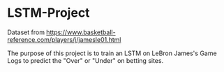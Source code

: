 # LSTM-Project

Dataset from https://www.basketball-reference.com/players/j/jamesle01.html

The purpose of this project is to train an LSTM on LeBron James's Game Logs to predict the "Over" or "Under" on betting sites.
